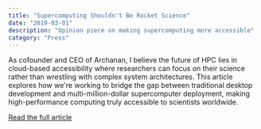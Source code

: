 ```yaml
---
title: "Supercomputing Shouldn't Be Rocket Science"
date: "2019-03-01"
description: "Opinion piece on making supercomputing more accessible"
category: "Press"
---
```


As cofounder and CEO of Archanan, I believe the future of HPC lies in cloud-based accessibility where researchers can focus on their science rather than wrestling with complex system architectures. This article explores how we're working to bridge the gap between traditional desktop development and multi-million-dollar supercomputer deployment, making high-performance computing truly accessible to scientists worldwide.

[Read the full article](https://www.asianscientist.com/2019/03/features/supercomputing-shouldnt-be-rocket-science/)
